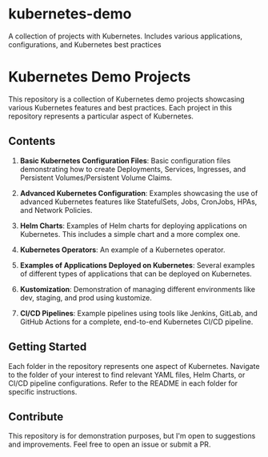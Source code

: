 # kubernetes-demo
A collection of projects  with Kubernetes. Includes various applications, configurations, and Kubernetes best practices

# Kubernetes Demo Projects

This repository is a collection of Kubernetes demo projects showcasing various Kubernetes features and best practices. Each project in this repository represents a particular aspect of Kubernetes.

## Contents

1. **Basic Kubernetes Configuration Files**: Basic configuration files demonstrating how to create Deployments, Services, Ingresses, and Persistent Volumes/Persistent Volume Claims.

2. **Advanced Kubernetes Configuration**: Examples showcasing the use of advanced Kubernetes features like StatefulSets, Jobs, CronJobs, HPAs, and Network Policies.

3. **Helm Charts**: Examples of Helm charts for deploying applications on Kubernetes. This includes a simple chart and a more complex one.

4. **Kubernetes Operators**: An example of a Kubernetes operator.

5. **Examples of Applications Deployed on Kubernetes**: Several examples of different types of applications that can be deployed on Kubernetes.

6. **Kustomization**: Demonstration of managing different environments like dev, staging, and prod using kustomize.

7. **CI/CD Pipelines**: Example pipelines using tools like Jenkins, GitLab, and GitHub Actions for a complete, end-to-end Kubernetes CI/CD pipeline.

## Getting Started

Each folder in the repository represents one aspect of Kubernetes. Navigate to the folder of your interest to find relevant YAML files, Helm Charts, or CI/CD pipeline configurations. Refer to the README in each folder for specific instructions.

## Contribute

This repository is for demonstration purposes, but I'm open to suggestions and improvements. Feel free to open an issue or submit a PR.
